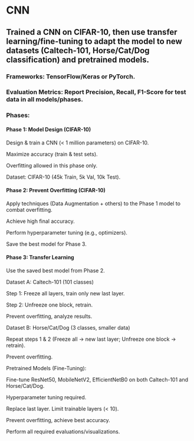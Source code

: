 # CNN
## Trained a CNN on CIFAR-10, then use transfer learning/fine-tuning to adapt the model to new datasets (Caltech-101, Horse/Cat/Dog classification) and pretrained models.

### Frameworks: TensorFlow/Keras or PyTorch.

### Evaluation Metrics: Report Precision, Recall, F1-Score for test data in all models/phases.

### Phases:

#### Phase 1: Model Design (CIFAR-10)

Design & train a CNN (< 1 million parameters) on CIFAR-10.

Maximize accuracy (train & test sets).

Overfitting allowed in this phase only.

Dataset: CIFAR-10 (45k Train, 5k Val, 10k Test).

#### Phase 2: Prevent Overfitting (CIFAR-10)

Apply techniques (Data Augmentation + others) to the Phase 1 model to combat overfitting.

Achieve high final accuracy.

Perform hyperparameter tuning (e.g., optimizers).

Save the best model for Phase 3.

#### Phase 3: Transfer Learning

Use the saved best model from Phase 2.

Dataset A: Caltech-101 (101 classes)

Step 1: Freeze all layers, train only new last layer.

Step 2: Unfreeze one block, retrain.

Prevent overfitting, analyze results.

Dataset B: Horse/Cat/Dog (3 classes, smaller data)

Repeat steps 1 & 2 (Freeze all -> new last layer; Unfreeze one block -> retrain).

Prevent overfitting.

Pretrained Models (Fine-Tuning):

Fine-tune ResNet50, MobileNetV2, EfficientNetB0 on both Caltech-101 and Horse/Cat/Dog.

Hyperparameter tuning required.

Replace last layer. Limit trainable layers (< 10).

Prevent overfitting, achieve best accuracy.

Perform all required evaluations/visualizations.

